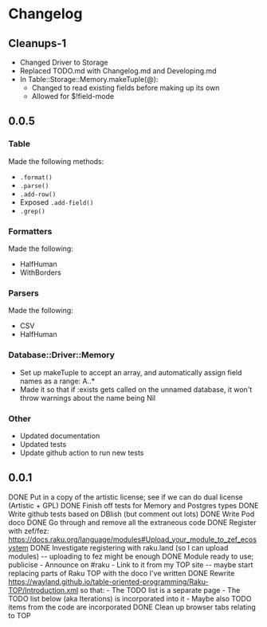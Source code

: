# Changelog

## Cleanups-1

*	Changed Driver to Storage
*	Replaced TODO.md with Changelog.md and Developing.md
*	In Table::Storage::Memory.makeTuple(@):
	*	Changed to read existing fields before making up its own
	*	Allowed for $!field-mode

## 0.0.5

### Table

Made the following methods:

*	`.format()`
*	`.parse()`
*	`.add-row()`
*	Exposed `.add-field()`
*	`.grep()`

### Formatters

Made the following:

*	HalfHuman
*	WithBorders

### Parsers

Made the following:

*	CSV
*	HalfHuman

### Database::Driver::Memory

*	Set up makeTuple to accept an array, and automatically assign field names as a range: A..*
*	Made it so that if :exists gets called on the unnamed database, it won't throw warnings about the name being Nil

### Other

*	Updated documentation
*	Updated tests
*	Update github action to run new tests

## 0.0.1
DONE	Put in a copy of the artistic license; see if we can do dual license (Artistic + GPL)
DONE	Finish off tests for Memory and Postgres types
DONE	Write github tests based on DBIish (but comment out lots)
DONE	Write Pod doco
DONE	Go through and remove all the extraneous code
DONE	Register with zef/fez: https://docs.raku.org/language/modules#Upload_your_module_to_zef_ecosystem
DONE	Investigate registering with raku.land (so I can upload modules) -- uploading to fez might be enough
DONE	Module ready to use; publicise
	-	Announce on #raku
	-	Link to it from my TOP site -- maybe start replacing parts of Raku TOP with the doco I've written
DONE	Rewrite https://wayland.github.io/table-oriented-programming/Raku-TOP/Introduction.xml so that:
	-	The TODO list is a separate page
	-	The TODO list below (aka Iterations) is incorporated into it
	-	Maybe also TODO items from the code are incorporated
DONE	Clean up browser tabs relating to TOP
